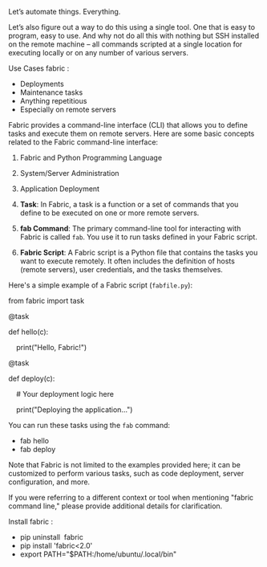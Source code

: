 Let’s automate things. Everything.

Let’s also figure out a way to do this using a single tool. One that is easy to program, easy to use. And why not do all this with nothing but SSH installed on the remote machine – all commands scripted at a single location for executing locally or on any number of various servers.

Use Cases fabric :

- Deployments
- Maintenance tasks
- Anything repetitious
- Especially on remote servers

Fabric provides a command-line interface (CLI) that allows you to define tasks and execute them on remote servers. Here are some basic concepts related to the Fabric command-line interface:

1. Fabric and Python Programming Language
2. System/Server Administration
3. Application Deployment

1. **Task**: In Fabric, a task is a function or a set of commands that you define to be executed on one or more remote servers.

2. **fab Command**: The primary command-line tool for interacting with Fabric is called `fab`. You use it to run tasks defined in your Fabric script.

3. **Fabric Script**: A Fabric script is a Python file that contains the tasks you want to execute remotely. It often includes the definition of hosts (remote servers), user credentials, and the tasks themselves.

Here's a simple example of a Fabric script (`fabfile.py`):

from fabric import task

@task

def hello(c):

    print("Hello, Fabric!")

@task

def deploy(c):

    # Your deployment logic here

    print("Deploying the application...")

You can run these tasks using the `fab` command:

- fab hello
- fab deploy

Note that Fabric is not limited to the examples provided here; it can be customized to perform various tasks, such as code deployment, server configuration, and more.

If you were referring to a different context or tool when mentioning "fabric command line," please provide additional details for clarification.

Install fabric :

- pip uninstall  fabric
- pip install 'fabric<2.0'
- export PATH="$PATH:/home/ubuntu/.local/bin"